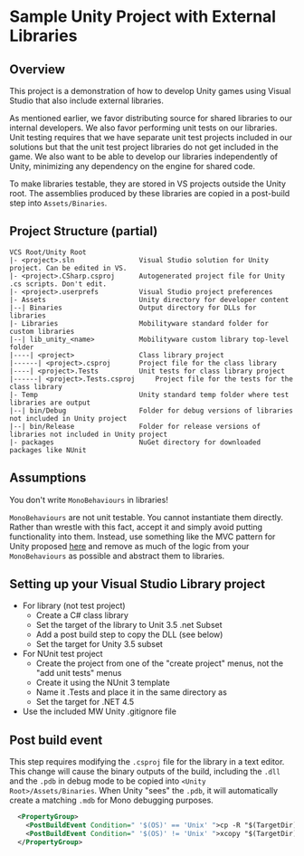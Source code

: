 # Sample Unity Project with External Libraries

## Overview

This project is a demonstration of how to develop Unity games using Visual Studio that also include external libraries.

As mentioned earlier, we favor distributing source for shared libraries to our internal developers. We also favor performing unit tests on our libraries. Unit testing requires that we have separate unit test projects included in our solutions but that the unit test project libraries do not get included in the game. We also want to be able to develop our libraries independently of Unity, minimizing any dependency on the engine for shared code.

To make libraries testable, they are stored in VS projects outside the Unity root. The assemblies produced by these libraries are copied in a post-build step into `Assets/Binaries`.

## Project Structure (partial)

```
VCS Root/Unity Root
|- <project>.sln 				Visual Studio solution for Unity project. Can be edited in VS.
|- <project>.CSharp.csproj		Autogenerated project file for Unity .cs scripts. Don't edit.
|- <project>.userprefs			Visual Studio project preferences
|- Assets						Unity directory for developer content
|--| Binaries					Output directory for DLLs for libraries
|- Libraries 					Mobilityware standard folder for custom libraries
|--| lib_unity_<name>			Mobilityware custom library top-level folder
|----| <project>				Class library project
|------| <project>.csproj		Project file for the class library
|----| <project>.Tests 			Unit tests for class library project
|------| <project>.Tests.csproj		Project file for the tests for the class library
|- Temp							Unity standard temp folder where test libraries are output
|--| bin/Debug					Folder for debug versions of libraries not included in Unity project
|--| bin/Release				Folder for release versions of libraries not included in Unity project
|- packages						NuGet directory for downloaded packages like NUnit
```

## Assumptions

You don't write `MonoBehaviours` in libraries!

`MonoBehaviours` are not unit testable. You cannot instantiate them directly. Rather than wrestle with this fact, accept it and simply avoid putting functionality into them. Instead, use something like the MVC pattern for Unity proposed [here](http://www.slideshare.net/paytonrules/tdd-in-unity?next_slideshow=1) and remove as much of the logic from your `MonoBehaviours` as possible and abstract them to libraries.

## Setting up your Visual Studio Library project

* For library (not test project) 
	* Create a C# class library
	* Set the target of the library to Unit 3.5 .net Subset
	* Add a post build step to copy the DLL (see below)
	* Set the target for Unity 3.5 subset
* For NUnit test project
	* Create the project from one of the "create project" menus, not the "add unit tests" menus
	* Create it using the NUnit 3 template
	* Name it <project>.Tests and place it in the same directory as <project>
	* Set the target for .NET 4.5
* Use the included MW Unity .gitignore file

## Post build event

This step requires modifying the `.csproj` file for the library in a text editor. This change will cause the binary outputs of the build, including the `.dll` and the `.pdb` in debug mode to be copied into `<Unity Root>/Assets/Binaries`. When Unity "sees" the `.pdb`, it will automatically create a matching `.mdb` for Mono debugging purposes.

```xml
  <PropertyGroup>
    <PostBuildEvent Condition=" '$(OS)' == 'Unix' ">cp -R "$(TargetDir)/*" "$(SolutionDir)/Assets/Libraries"</PostBuildEvent>
    <PostBuildEvent Condition=" '$(OS)' != 'Unix' ">xcopy "$(TargetDir)*" "$(SolutionDir)Assets\Libraries" /Y /E /I</PostBuildEvent>
  </PropertyGroup>
```